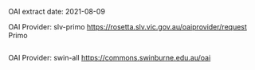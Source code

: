 OAI extract date: 2021-08-09


OAI Provider: slv-primo https://rosetta.slv.vic.gov.au/oaiprovider/request Primo

```
```

OAI Provider: swin-all https://commons.swinburne.edu.au/oai

```
```
